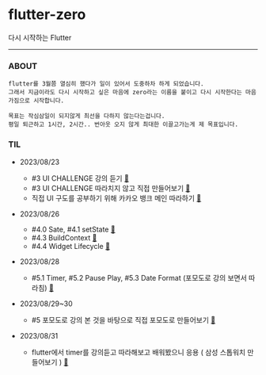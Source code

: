 # flutter-zero
다시 시작하는 Flutter

---

### ABOUT
    flutter를 3월쯤 열심히 했다가 일이 있어서 도중하차 하게 되었습니다.
    그래서 지금이라도 다시 시작하고 싶은 마음에 zero라는 이름을 붙이고 다시 시작한다는 마음가짐으로 시작합니다.

    목표는 작심삼일이 되지않게 최선을 다하지 않는다는겁니다.
    평일 퇴근하고 1시간, 2시간.. 번아웃 오지 않게 최대한 이끌고가는게 제 목표입니다.

### TIL

- 2023/08/23
    - #3 UI CHALLENGE 강의 듣기 [📌](https://github.com/GangOn0215/flutter-zero/tree/5dedd745ee7640f9e4d668615ce22ea408604db5/a02_ui)
    - #3 UI CHALLENGE 따라치지 않고 직접 만들어보기 [📌](https://github.com/GangOn0215/flutter-zero/tree/5dedd745ee7640f9e4d668615ce22ea408604db5/a02_ui_copy)
    - 직접 UI 구도를 공부하기 위해 카카오 뱅크 메인 따라하기 [📌](https://github.com/GangOn0215/flutter-zero/tree/5dedd745ee7640f9e4d668615ce22ea408604db5/a02_ui_practice)


- 2023/08/26
    - #4.0 Sate, #4.1 setState [📌](https://github.com/GangOn0215/flutter-zero/tree/c7b561f35f0aff8075463c160df16c48667ffb6d/a03_stateful)
    - #4.3 BuildContext [📌](https://github.com/GangOn0215/flutter-zero/tree/c7b561f35f0aff8075463c160df16c48667ffb6d/a03_build_context)
    - #4.4 Widget Lifecycle [📌](https://github.com/GangOn0215/flutter-zero/tree/c7b561f35f0aff8075463c160df16c48667ffb6d/a03_lifecycle)

- 2023/08/28
    - #5.1 Timer, #5.2 Pause Play, #5.3 Date Format (포모도로 강의 보면서 따라침) [📌](https://github.com/GangOn0215/flutter-zero/tree/d4197d7881bbd6103037ff311ccaaf35fe33e4a6/a04_pomotoro)

- 2023/08/29~30
    - #5 포모도로 강의 본 것을 바탕으로 직접 포모도로 만들어보기 [📌](https://github.com/GangOn0215/flutter-zero/tree/d4197d7881bbd6103037ff311ccaaf35fe33e4a6/a04_pomodoro_copy)
 
- 2023/08/31
    - flutter에서 timer를 강의듣고 따라해보고 배워봤으니 응용 ( 삼성 스톱워치 만들어보기 ) [📌](https://github.com/GangOn0215/flutter-zero/tree/d4197d7881bbd6103037ff311ccaaf35fe33e4a6/a04_practice_timer)
  
